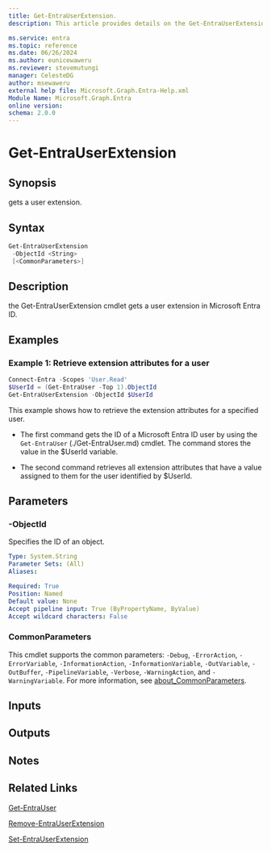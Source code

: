 ```yaml
---
title: Get-EntraUserExtension.
description: This article provides details on the Get-EntraUserExtension command.

ms.service: entra
ms.topic: reference
ms.date: 06/26/2024
ms.author: eunicewaweru
ms.reviewer: stevemutungi
manager: CelesteDG
author: msewaweru
external help file: Microsoft.Graph.Entra-Help.xml
Module Name: Microsoft.Graph.Entra
online version:
schema: 2.0.0
---
```


# Get-EntraUserExtension

## Synopsis

gets a user extension.

## Syntax

```powershell
Get-EntraUserExtension 
 -ObjectId <String> 
 [<CommonParameters>]
```

## Description

the Get-EntraUserExtension cmdlet gets a user extension in Microsoft Entra ID.

## Examples

### Example 1: Retrieve extension attributes for a user

```powershell
Connect-Entra -Scopes 'User.Read'
$UserId = (Get-EntraUser -Top 1).ObjectId
Get-EntraUserExtension -ObjectId $UserId
```

This example shows how to retrieve the extension attributes for a specified user.

- The first command gets the ID of a Microsoft Entra ID user by using the `Get-EntraUser` (./Get-EntraUser.md) cmdlet. The command stores the value in the $UserId variable.  

- The second command retrieves all extension attributes that have a value assigned to them for the user identified by $UserId.

## Parameters

### -ObjectId

Specifies the ID of an object.

```yaml
Type: System.String
Parameter Sets: (All)
Aliases:

Required: True
Position: Named
Default value: None
Accept pipeline input: True (ByPropertyName, ByValue)
Accept wildcard characters: False
```

### CommonParameters

This cmdlet supports the common parameters: `-Debug`, `-ErrorAction`, `-ErrorVariable`, `-InformationAction`, `-InformationVariable`, `-OutVariable`, `-OutBuffer`, `-PipelineVariable`, `-Verbose`, `-WarningAction`, and `-WarningVariable`. For more information, see [about_CommonParameters](https://go.microsoft.com/fwlink/?LinkID=113216).

## Inputs

## Outputs

## Notes

## Related Links

[Get-EntraUser](Get-EntraUser.md)

[Remove-EntraUserExtension](Remove-EntraUserExtension.md)

[Set-EntraUserExtension](Set-EntraUserExtension.md)

